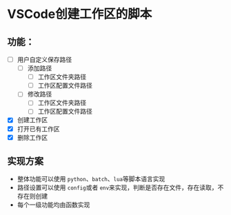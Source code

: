 # VSCode创建工作区的脚本

## 功能：

- [ ] 用户自定义保存路径
  - [ ] 添加路径
    - [ ] 工作区文件夹路径
    - [ ] 工作区配置文件路径
  - [ ] 修改路径
    - [ ] 工作区文件夹路径
    - [ ] 工作区配置文件路径
- [X] 创建工作区
- [X] 打开已有工作区
- [X] 删除工作区

## 实现方案

- 整体功能可以使用 `python`、`batch`、`lua`等脚本语言实现
- 路径设置可以使用 `config`或者 `env`来实现，判断是否存在文件，存在读取，不存在则创建
- 每个一级功能均由函数实现
